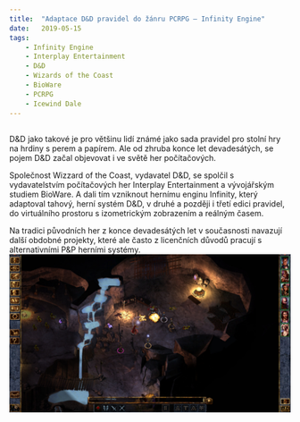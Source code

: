 ```yaml
---
title:  "Adaptace D&D pravidel do žánru PCRPG – Infinity Engine"
date:   2019-05-15
tags: 
    - Infinity Engine
    - Interplay Entertainment
    - D&D
    - Wizards of the Coast
    - BioWare
    - PCRPG
    - Icewind Dale
---
```


## 
D&D jako takové je pro většinu lidí známé jako sada pravidel pro stolní hry na hrdiny s perem a papírem. Ale od zhruba konce let devadesátých, se pojem D&D začal objevovat i ve světě her počítačových. 

Společnost Wizzard of the Coast, vydavatel D&D, se spolčil s vydavatelstvím počítačových her Interplay Entertainment a vývojářským studiem BioWare. A dali tím vzniknout hernímu enginu Infinity, který adaptoval tahový, herní systém D&D, v druhé a později i třetí edici pravidel, do virtuálního prostoru s izometrickým zobrazením a reálným časem.

Na tradici původních her z konce devadesátých let v současnosti navazují další obdobné projekty, které ale často z licenčních důvodů pracují s alternativními P&P herními systémy.
![Baldurs Gate](./BG.jpg "Baldurs Gate")